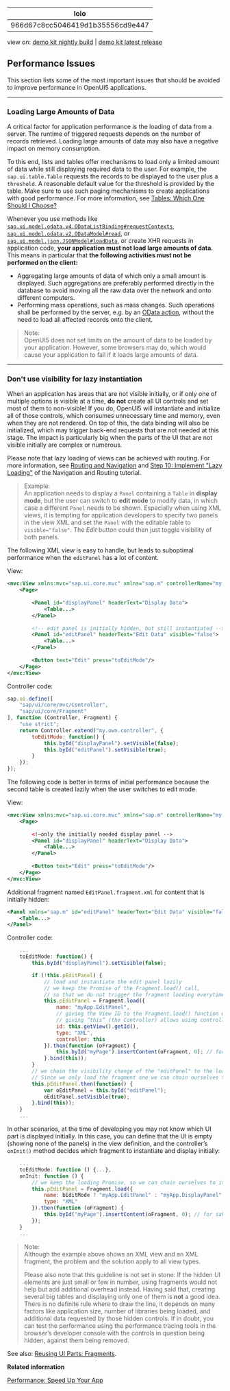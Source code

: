 <!-- loio966d67c8cc5046419d1b35556cd9e447 -->

| loio |
| -----|
| 966d67c8cc5046419d1b35556cd9e447 |

<div id="loio">

view on: [demo kit nightly build](https://openui5nightly.hana.ondemand.com/#/topic/966d67c8cc5046419d1b35556cd9e447) | [demo kit latest release](https://openui5.hana.ondemand.com/#/topic/966d67c8cc5046419d1b35556cd9e447)</div>

## Performance Issues

This section lists some of the most important issues that should be avoided to improve performance in OpenUI5 applications.

***

<a name="loio966d67c8cc5046419d1b35556cd9e447__section_LLAOD"/>

### Loading Large Amounts of Data

A critical factor for application performance is the loading of data from a server. The runtime of triggered requests depends on the number of records retrieved. Loading large amounts of data may also have a negative impact on memory consumption.

To this end, lists and tables offer mechanisms to load only a limited amount of data while still displaying required data to the user. For example, the `sap.ui.table.Table` requests the records to be displayed to the user plus a `threshold`. A reasonable default value for the threshold is provided by the table. Make sure to use such paging mechanisms to create applications with good performance. For more information, see [Tables: Which One Should I Choose?](Tables_Which_One_Should_I_Choose_148892f.md)

Whenever you use methods like [`sap.ui.model.odata.v4.ODataListBinding#requestContexts`](https://openui5.hana.ondemand.com/#/api/sap.ui.model.odata.v4.ODataListBinding/methods/requestContexts), [`sap.ui.model.odata.v2.ODataModel#read`](https://openui5.hana.ondemand.com/#/api/sap.ui.model.odata.v2.ODataModel/methods/read), or [`sap.ui.model.json.JSONModel#loadData`](https://openui5.hana.ondemand.com/#/api/sap.ui.model.json.JSONModel/methods/loadData), or create XHR requests in application code, **your application must not load large amounts of data.** This means in particular that **the following activities must not be performed on the client:**

-   Aggregating large amounts of data of which only a small amount is displayed. Such aggregations are preferably performed directly in the database to avoid moving all the raw data over the network and onto different computers.
-   Performing mass operations, such as mass changes. Such operations shall be performed by the server, e.g. by an [OData action](OData_Operations_b54f789.md), without the need to load all affected records onto the client.

> Note:  
> OpenUI5 does not set limits on the amount of data to be loaded by your application. However, some browsers may do, which would cause your application to fail if it loads large amounts of data.

***

<a name="loio966d67c8cc5046419d1b35556cd9e447__1"/>

### Don't use visibility for lazy instantiation

When an application has areas that are not visible initially, or if only one of multiple options is visible at a time, **do not** create all UI controls and set most of them to non-visible! If you do, OpenUI5 will instantiate and initialize all of those controls, which consumes unnecessary time and memory, even when they are not rendered. On top of this, the data binding will also be initialized, which may trigger back-end requests that are not needed at this stage. The impact is particularly big when the parts of the UI that are not visible initially are complex or numerous.

Please note that lazy loading of views can be achieved with routing. For more information, see [Routing and Navigation](Routing_and_Navigation_3d18f20.md) and [Step 10: Implement "Lazy Loading"](Step_10_Implement_Lazy_Loading_cdab0a1.md) of the Navigation and Routing tutorial.

> Example:  
> An application needs to display a `Panel` containing a `Table` in **display mode**, but the user can switch to **edit mode** to modify data, in which case a different `Panel` needs to be shown. Especially when using XML views, it is tempting for application developers to specify two panels in the view XML and set the `Panel` with the editable table to `visible="false"`. The *Edit* button could then just toggle visibility of both panels.

The following XML view is easy to handle, but leads to suboptimal performance when the `editPanel` has a lot of content.

View:

``` xml
<mvc:View xmlns:mvc="sap.ui.core.mvc" xmlns="sap.m" controllerName="my.own.controller">
	<Page>
                        
		<Panel id="displayPanel" headerText="Display Data">
			<Table...>
		</Panel>
                        
		<!-- edit panel is initially hidden, but still instantiated -->
		<Panel id="editPanel" headerText="Edit Data" visible="false">
			<Table...> 
		</Panel>
                        
		<Button text="Edit" press="toEditMode"/>
	</Page>
</mvc:View>
```

Controller code:

``` js
sap.ui.define([
	"sap/ui/core/mvc/Controller",
	"sap/ui/core/Fragment"
], function (Controller, Fragment) {
	"use strict";
	return Controller.extend("my.own.controller", {
		toEditMode: function() {
			this.byId("displayPanel").setVisible(false);
			this.byId("editPanel").setVisible(true);
		}
	});
});
```

The following code is better in terms of initial performance because the second table is created lazily when the user switches to edit mode.

View:

``` xml
<mvc:View xmlns:mvc="sap.ui.core.mvc" xmlns="sap.m" controllerName="my.own.controller">
	<Page>
            
		<!—only the initially needed display panel -->
		<Panel id="displayPanel" headerText="Display Data">
			<Table...>
		</Panel>
      
		<Button text="Edit" press="toEditMode"/>
	</Page>
</mvc:View>
```

Additional fragment named `EditPanel.fragment.xml` for content that is initially hidden:

``` xml
<Panel xmlns="sap.m" id="editPanel" headerText="Edit Data" visible="false">
	<Table...>
</Panel>
```

Controller code:

``` js
	...
	toEditMode: function() {
		this.byId("displayPanel").setVisible(false);

		if (!this.pEditPanel) {
			// load and instantiate the edit panel lazily
			// we keep the Promise of the Fragment.load() call,
			// so that we do not trigger the fragment loading everytime the user clicks the button
			this.pEditPanel = Fragment.load({
				name: "myApp.EditPanel",
				// giving the View ID to the Fragment.load() function will prefix the IDs in the Fragment and allows using this.byId(…) in the Controller
				// giving “this” (the Controller) allows using controller methods from within the Fragment
				id: this.getView().getId(),
				type: "XML",
				controller: this
			}).then(function (oFragment) {
				this.byId("myPage").insertContent(oFragment, 0); // for sake of simplicity inserts at position 0
			}.bind(this));
		}
		// we chain the visibility change of the "editPanel" to the loading Promise
		// Since we only load the fragment one we can chain ourselves to this Promise on each Button click
		this.pEditPanel.then(function() {
			var oEditPanel = this.byId("editPanel");
			oEditPanel.setVisible(true);
		}.bind(this));
	}
	...
```

In other scenarios, at the time of developing you may not know which UI part is displayed initially. In this case, you can define that the UI is empty \(showing none of the panels\) in the view definition, and the controller’s `onInit()` method decides which fragment to instantiate and display initially:

``` js
	...
	toEditMode: function () {...},
	onInit: function () {
		// we keep the loading Promise, so we can chain ourselves to it later
		this.pEditPanel = Fragment.load({
			name: bEditMode ? "myApp.EditPanel" : "myApp.DisplayPanel",
			type: "XML"
		}).then(function (oFragment) {
			this.byId("myPage").insertContent(oFragment, 0); // for sake of simplicity inserts at position 0
		});
	}
	...
```

> Note:  
> Although the example above shows an XML view and an XML fragment, the problem and the solution apply to all view types.
> 
> Please also note that this guideline is not set in stone: If the hidden UI elements are just small or few in number, using fragments would not help but add additional overhead instead. Having said that, creating several big tables and displaying only one of them is **not** a good idea. There is no definite rule where to draw the line, it depends on many factors like application size, number of libraries being loaded, and additional data requested by those hidden controls. If in doubt, you can test the performance using the performance tracing tools in the browser’s developer console with the controls in question being hidden, against them being removed.

See also: [Reusing UI Parts: Fragments](Reusing_UI_Parts_Fragments_36a5b13.md).

**Related information**  


[Performance: Speed Up Your App](Performance_Speed_Up_Your_App_408b40e.md)


